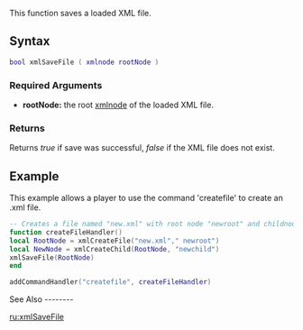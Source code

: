 This function saves a loaded XML file.

Syntax
------

``` lua
bool xmlSaveFile ( xmlnode rootNode ) 
```

### Required Arguments

-   **rootNode:** the root [xmlnode](/docs/xmlnode.md "wikilink") of the loaded XML file.

### Returns

Returns *true* if save was successful, *false* if the XML file does not exist.

Example
-------

<section name="Client" class="client" show="true">
This example allows a player to use the command 'createfile' to create an .xml file.

``` lua
-- Creates a file named "new.xml" with root node "newroot" and childnode "newchild".
function createFileHandler()
local RootNode = xmlCreateFile("new.xml"," newroot")
local NewNode = xmlCreateChild(RootNode, "newchild")
xmlSaveFile(RootNode)
end

addCommandHandler("createfile", createFileHandler)
```

</section>
See Also
--------

[ru:xmlSaveFile](/docs/ru:xmlsavefile.md "wikilink")
